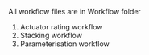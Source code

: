 All workflow files are in Workflow folder

1. Actuator rating workflow
2. Stacking workflow
3. Parameterisation workflow